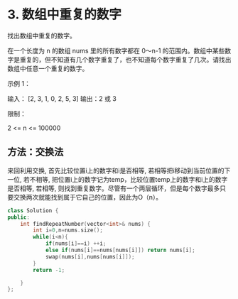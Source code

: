 # 3. 数组中重复的数字

找出数组中重复的数字。


在一个长度为 n 的数组 nums 里的所有数字都在 0～n-1 的范围内。数组中某些数字是重复的，但不知道有几个数字重复了，也不知道每个数字重复了几次。请找出数组中任意一个重复的数字。

示例 1：

输入：
[2, 3, 1, 0, 2, 5, 3]
输出：2 或 3 


限制：

2 <= n <= 100000



## 方法：交换法

来回利用交换, 首先比较位置i上的数字和i是否相等, 若相等把i移动到当前位置的下一位, 若不相等, 把位置i上的数字记为temp，比较位置temp上的数字和i上的数字是否相等, 若相等, 则找到重复数字。尽管有一个两层循环，但是每个数字最多只要交换两次就能找到属于它自己的位置，因此为O（n）。

```C++
class Solution {
public:
    int findRepeatNumber(vector<int>& nums) {
        int i=0,n=nums.size();
        while(i<n){
            if(nums[i]==i) ++i;
            else if(nums[i]==nums[nums[i]]) return nums[i];
            swap(nums[i],nums[nums[i]]);
        }
        return -1;

    }
};
```



